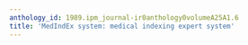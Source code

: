 ```yaml
---
anthology_id: 1989.ipm_journal-ir0anthology0volumeA25A1.6
title: 'MedIndEx system: medical indexing expert system'
---
```

